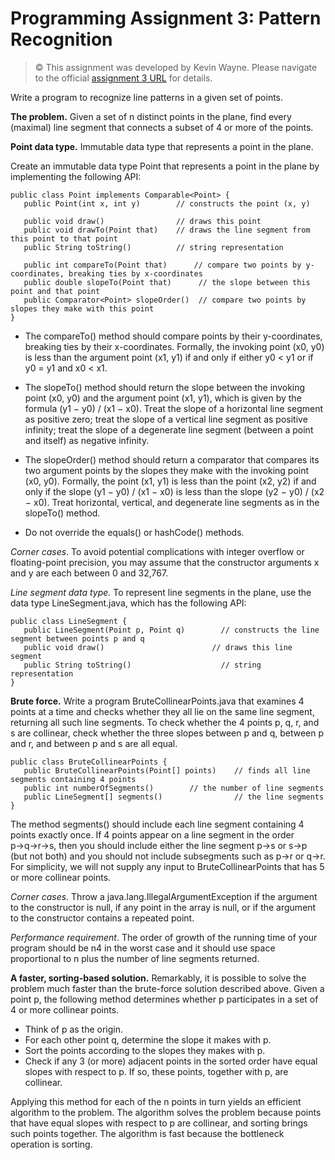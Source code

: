 # Programming Assignment 3: Pattern Recognition

> &copy; This assignment was developed by Kevin Wayne.
> Please navigate to the official [assignment 3 URL](http://coursera.cs.princeton.edu/algs4/assignments/collinear.html) for details.

Write a program to recognize line patterns in a given set of points.

**The problem.** Given a set of n distinct points in the plane, find every (maximal) line segment that connects a subset of 4 or more of the points.

**Point data type.** Immutable data type that represents a point in the plane.

Create an immutable data type Point that represents a point in the plane by implementing the following API:

    public class Point implements Comparable<Point> {
       public Point(int x, int y)        // constructs the point (x, y)

       public void draw()                // draws this point
       public void drawTo(Point that)    // draws the line segment from this point to that point
       public String toString()          // string representation

       public int compareTo(Point that)      // compare two points by y-coordinates, breaking ties by x-coordinates
       public double slopeTo(Point that)      // the slope between this point and that point
       public Comparator<Point> slopeOrder()  // compare two points by slopes they make with this point
    }


- The compareTo() method should compare points by their y-coordinates, breaking ties by their x-coordinates. Formally, the invoking point (x0, y0) is less than the argument point (x1, y1) if and only if either y0 < y1 or if y0 = y1 and x0 < x1.

- The slopeTo() method should return the slope between the invoking point (x0, y0) and the argument point (x1, y1), which is given by the formula (y1 − y0) / (x1 − x0). Treat the slope of a horizontal line segment as positive zero; treat the slope of a vertical line segment as positive infinity; treat the slope of a degenerate line segment (between a point and itself) as negative infinity.

- The slopeOrder() method should return a comparator that compares its two argument points by the slopes they make with the invoking point (x0, y0). Formally, the point (x1, y1) is less than the point (x2, y2) if and only if the slope (y1 − y0) / (x1 − x0) is less than the slope (y2 − y0) / (x2 − x0). Treat horizontal, vertical, and degenerate line segments as in the slopeTo() method.

- Do not override the equals() or hashCode() methods.

*Corner cases*. To avoid potential complications with integer overflow or floating-point precision, you may assume that the constructor arguments x and y are each between 0 and 32,767.

*Line segment data type.* To represent line segments in the plane, use the data type LineSegment.java, which has the following API:

    public class LineSegment {
       public LineSegment(Point p, Point q)        // constructs the line segment between points p and q
       public void draw()                        // draws this line segment
       public String toString()                    // string representation
    }

**Brute force.** Write a program BruteCollinearPoints.java that examines 4 points at a time and checks whether they all lie on the same line segment, returning all such line segments. To check whether the 4 points p, q, r, and s are collinear, check whether the three slopes between p and q, between p and r, and between p and s are all equal.

    public class BruteCollinearPoints {
       public BruteCollinearPoints(Point[] points)    // finds all line segments containing 4 points
       public int numberOfSegments()        // the number of line segments
       public LineSegment[] segments()                // the line segments
    }

The method segments() should include each line segment containing 4 points exactly once. If 4 points appear on a line segment in the order p→q→r→s, then you should include either the line segment p→s or s→p (but not both) and you should not include subsegments such as p→r or q→r. For simplicity, we will not supply any input to BruteCollinearPoints that has 5 or more collinear points.

*Corner cases*. Throw a java.lang.IllegalArgumentException if the argument to the constructor is null, if any point in the array is null, or if the argument to the constructor contains a repeated point.

*Performance requirement*. The order of growth of the running time of your program should be n4 in the worst case and it should use space proportional to n plus the number of line segments returned.

**A faster, sorting-based solution.** Remarkably, it is possible to solve the problem much faster than the brute-force solution described above. Given a point p, the following method determines whether p participates in a set of 4 or more collinear points.

- Think of p as the origin.
- For each other point q, determine the slope it makes with p.
- Sort the points according to the slopes they makes with p.
- Check if any 3 (or more) adjacent points in the sorted order have equal slopes with respect to p. If so, these points, together with p, are collinear.

Applying this method for each of the n points in turn yields an efficient algorithm to the problem. The algorithm solves the problem because points that have equal slopes with respect to p are collinear, and sorting brings such points together. The algorithm is fast because the bottleneck operation is sorting.